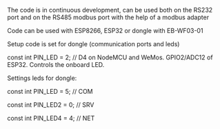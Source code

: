 The code is in continuous development, can be used both on the RS232 port and on the RS485 modbus port with the help of a modbus adapter

Code can be used with ESP8266, ESP32 or dongle with EB-WF03-01

Setup code is set for dongle (communication ports and leds)

const int PIN_LED = 2; // D4 on NodeMCU and WeMos. GPIO2/ADC12 of ESP32. Controls the onboard LED.

Settings leds for dongle: 

const int PIN_LED = 5;  // COM

const int PIN_LED2 = 0; // SRV

const int PIN_LED4 = 4; // NET